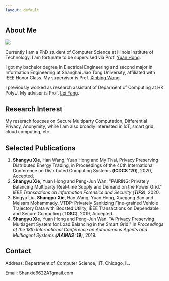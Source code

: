 ```yaml
---
layout: default
---
```


## About Me

<img class="profile-picture" src="/img/profile.jpg">

Currently I am a PhD student of Computer Science at Illinois Institute of Technology. I am fortunate to be supervised via Prof. [Yuan Hong](http://cs.iit.edu/~yhong/).

I got my bachelor degree in Electrical Engineering and second major in Information Engineering at Shanghai Jiao Tong University, affiliated with IEEE Honor Class. My supervisor is Prof. [Xinbing Wang](http://www.cs.sjtu.edu.cn/~wang-xb/).

I previously worked as research assistant of Deparment of Computing at HK PolyU. My advisor is Prof. [Lei Yang](http://www4.comp.polyu.edu.hk/~csyanglei/#/pages/profile/about). 

## Research Interest

My reserach foucses on Secure Multiparty Computation, Differential Privacy, Anonymity, while I am also broadly interested in IoT, smart grid, cloud computing, etc..

## Selected Publications 
1.  **Shangyu Xie**, Han Wang, Yuan Hong and My Thai, Privacy Preserving Distributed Energy Trading, in Proceedings of the 40th International Conference on Distributed Computing Systems (**ICDCS '20**), 2020, Accepted.
2.  **Shangyu Xie**, Yuan Hong and Peng-Jun Wan. "PAIRING: Privately Balancing Multiparty Real-time Supply and Demand on the Power Grid." *IEEE Transactions on Information Forensics and Security (**TIFS**)*, 2020.
3.  Bingyu Liu, **Shangyu Xie**, Han Wang, Yuan Hong, Xuegang Ban and Meisam Mohammady, VTDP: Privately Sanitizing Fine-grained Vehicle Trajectory Data with Boosted Utility, IEEE Transactions on Dependable and Secure Computing (**TDSC**), 2019, Accepted.
4.  **Shangyu Xie**, Yuan Hong and Peng-Jun Wan. "A Privacy Preserving Multiagent System for Load Balancing in the Smart Grid." In *Proceedings of the 18th International Conference on Autonomous Agents and Multiagent Systems (**AAMAS '19**)*, 2019. 

## Contact

Address: Department of Computer Science, IIT, Chicago, IL.

Email: Shanxie6622ATgmail.com




